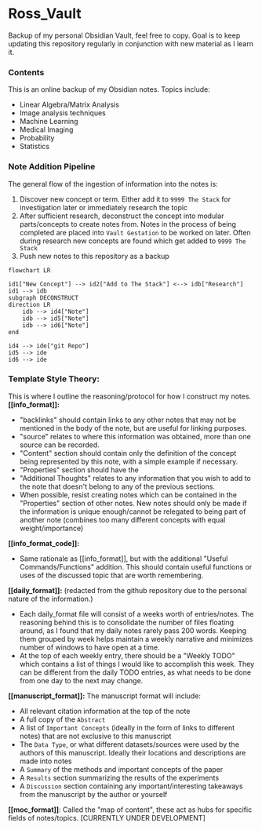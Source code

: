 # Ross_Vault
Backup of my personal Obsidian Vault, feel free to copy. Goal is to keep updating this repository regularly in conjunction with new material as I learn it. 

### Contents
This is an online backup of my Obsidian notes. Topics include:
- Linear Algebra/Matrix Analysis
- Image analysis techniques
- Machine Learning
- Medical Imaging
- Probability
- Statistics

### Note Addition Pipeline
The general flow of the ingestion of information into the notes is:
1. Discover new concept or term. Either add it to `9999 The Stack` for investigation later or immediately research the topic
2. After sufficient research, deconstruct the concept into modular parts/concepts to create notes from. Notes in the process of being completed are placed into `Vault Gestation` to be worked on later. Often during research new concepts are found which get added to `9999 The Stack`
3. Push new notes to this repository as a backup

```mermaid
flowchart LR

id1["New Concept"] --> id2["Add to The Stack"] <--> idb["Research"]
id1 --> idb
subgraph DECONSTRUCT
direction LR
	idb --> id4["Note"]
	idb --> id5["Note"]
	idb --> id6["Note"]
end

id4 --> ide["git Repo"]
id5 --> ide
id6 --> ide

```

### Template Style Theory:
This is where I outline the reasoning/protocol for how I construct my notes.
**[[info_format]]:**
- "backlinks" should contain links to any other notes that may not be mentioned in the body of the note, but are useful for linking purposes.
- "source" relates to where this information was obtained, more than one source can be recorded.
- "Content" section should contain only the definition of the concept being represented by this note, with a simple example if necessary.
- "Properties" section should have the 
- "Additional Thoughts" relates to any information that you wish to add to the note that doesn't belong to any of the previous sections.
- When possible, resist creating notes which can be contained in the "Properties" section of other notes. New notes should only be made if the information is unique enough/cannot be relegated to being part of another note (combines too many different concepts with equal weight/importance)

**[[info_format_code]]:**
- Same rationale as [[info_format]], but with the additional "Useful Commands/Functions" addition. This should contain useful functions or uses of the discussed topic that are worth remembering.

**[[daily_format]]:** (redacted from the github repository due to the personal nature of the information.)
- Each daily_format file will consist of a weeks worth of entries/notes. The reasoning behind this is to consolidate the number of files floating around, as I found that my daily notes rarely pass 200 words. Keeping them grouped by week helps maintain a weekly narrative and minimizes number of windows to have open at a time.
- At the top of each weekly entry, there should be a "Weekly TODO" which contains a list of things I would like to accomplish this week. They can be different from the daily TODO entries, as what needs to be done from one day to the next may change.

**[[manuscript_format]]:**
The manuscript format will include:
- All relevant citation information at the top of the note
- A full copy of the `Abstract`
- A list of `Important Concepts` (ideally in the form of links to different notes) that are not exclusive to this manuscript
- The `Data Type`, or what different datasets/sources were used by the authors of this manuscript. Ideally their locations and descriptions are made into notes
- A `Summary` of the methods and important concepts of the paper
- A `Results` section summarizing the results of the experiments
- A `Discussion` section containing any important/interesting takeaways from the manuscript by the author or yourself

**[[moc_format]]**:
Called the "map of content", these act as hubs for specific fields of notes/topics.
[CURRENTLY UNDER DEVELOPMENT]